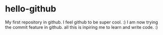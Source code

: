 # hello-github
My first repository in github. I feel github to be super cool. :)
I am now trying the commit feature in github. all this is inpiring me to learn and write code. :)
